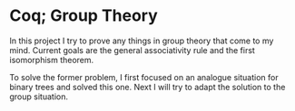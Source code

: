 # Coq; Group Theory

In this project I try to prove any things in group theory that come to my mind.
Current goals are the general associativity rule and the first isomorphism theorem.

To solve the former problem, I first focused on an analogue situation for binary trees and
solved this one. Next I will try to adapt the solution to the group situation.
